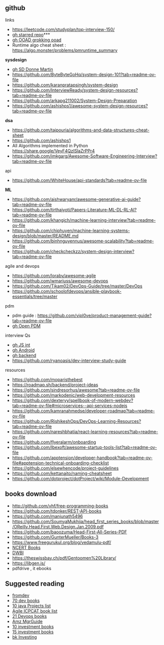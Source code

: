 ## github
links
* https://leetcode.com/studyplan/top-interview-150/
* [gh starred repo](https://github.com/alegunta-git?tab=stars)***
* [gh OOAD grokking ooad](https://github.com/tssovi/grokking-the-object-oriented-design-interview?tab=readme-ov-file)
* Runtime algo cheat sheet : https://algo.monster/problems/pmruntime_summary

**sysdesign**
* [gh SD Donne Martin](https://github.com/donnemartin/system-design-primer)
* https://github.com/ByteByteGoHq/system-design-101?tab=readme-ov-file
* https://github.com/karanpratapsingh/system-design
* https://github.com/InterviewReady/system-design-resources?tab=readme-ov-file
* https://github.com/arkapg211002/System-Design-Preparation
* https://github.com/ashishps1/awesome-system-design-resources?tab=readme-ov-file

**dsa**
* https://github.com/tajpouria/algorithms-and-data-structures-cheat-sheet
* https://github.com/ashishps1
* All Algorithms implemented in Python https://share.google/VeyF4QzISlaZrPPr4
* https://github.com/imkgarg/Awesome-Software-Engineering-Interview?tab=readme-ov-file

api
* https://github.com/WhiteHouse/api-standards?tab=readme-ov-file

**ML**
* https://github.com/aishwaryanr/awesome-generative-ai-guide?tab=readme-ov-file
* https://github.com/tirthajyoti/Papers-Literature-ML-DL-RL-AI?tab=readme-ov-file
* https://github.com/khangich/machine-learning-interview?tab=readme-ov-file
* https://github.com/chiphuyen/machine-learning-systems-design/blob/master/README.md
* https://github.com/binhnguyennus/awesome-scalability?tab=readme-ov-file
* https://github.com/checkcheckzz/system-design-interview?tab=readme-ov-file

agile and devops
* https://github.com/lorabv/awesome-agile
* https://github.com/wmariuss/awesome-devops
* https://github.com/Tikam02/DevOps-Guide/tree/master/DevOps
* https://github.com/schoolofdevops/ansible-playbook-essentials/tree/master
  
pdm
* pdm guide : https://github.com/vipl0ve/product-management-guide?tab=readme-ov-file
* [gh Open PDM](https://github.com/ProductHired/open-product-management)


interview Qs
* [gh JS int](https://github.com/sudheerj/javascript-interview-questions#what-are-classes-in-es6)
* [gh Android](https://github.com/amitshekhariitbhu/android-interview-questions#core-android)
* [gh backend](https://github.com/arialdomartini/Back-End-Developer-Interview-Questions#anti-corruption-layer)
* https://github.com/ryanoasis/dev-interview-study-guide


resources
* https://github.com/moparisthebest
* https://roadmap.sh/backend/project-ideas
* https://github.com/sindresorhus/awesome?tab=readme-ov-file
* https://github.com/markodenic/web-development-resources
* https://github.com/dexteryy/spellbook-of-modern-webdev?tab=readme-ov-file#microservices--api-services-nodejs
* https://github.com/kamranahmedse/developer-roadmap?tab=readme-ov-file
* https://github.com/RishikeshOps/DevOps-Learning-Resources?tab=readme-ov-file
* https://github.com/nareshbhatia/react-learning-resources?tab=readme-ov-file
* https://github.com/flyeralarm/onboarding
* https://github.com/Ibexoft/awesome-startup-tools-list?tab=readme-ov-file
* https://github.com/apptension/developer-handbook?tab=readme-ov-file#apptension-technical-onboarding-checklist
* https://github.com/elsewhencode/project-guidelines
* https://github.com/kettanaito/naming-cheatsheet
* https://github.com/dotproject/dotProject/wiki/Module-Development

## books download
* http://github.com/vhf/free-programming-books
* https://github.com/tdonker/REST-API-books
* https://github.com/manjunath5496
* https://github.com/SoumyaMukhija/head_first_series_books/blob/master/OReilly.Head.First.Web.Design.Jan.2009.pdf
* https://github.com/baoozuma/Head-First-All-Series-PDF
* https://github.com/GunterMueller/Books-3
* https://www.freegurukul.org/blog/vedamulu-pdf/
* [NCERT Books](https://ncert.nic.in/textbook.php)
* [DWBI](https://anuradhasrinivas.wordpress.com/wp-content/uploads/2013/03/data-warehousing-fundamentals-by-paulraj-ponniah.pdf)
* https://theswissbay.ch/pdf/Gentoomen%20Library/
* https://libgen.is/
* pdfdrive , it ebooks 

## Suggested reading
* [fromdev](https://www.fromdev.com/2013/10/Best-Python-Books.html)
* [70 dev books](https://learntocodewith.me/posts/programming-books/)
* [10 java Projects list](https://www.analyticsinsight.net/10-java-project-ideas-for-cse-students/)
* [Agile ICPCAT book list](https://agilemania.com/icp-cat-books-list)
* [21 Devops books](https://www.plutora.com/devops-at-scale/books)
* [Amz MgrGuide](https://www.amazon.com/dp/B0BTBJZMVH?&linkCode=sl1&tag=vdggroup-20&linkId=3e5ff4108967f03da0927d6590e759ab&language=en_US&ref_=as_li_ss_tl)
* [10 investment books](https://tradebrains.in/10-must-read-books-for-stock-market-investors/)
* [15 investment books](https://groww.in/blog/books-investing-stock-markets-trading)
* [bk Investing](https://groww.in/blog/best-books-investing)
